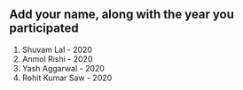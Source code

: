## Add your name, along with the year you participated

1. Shuvam Lal - 2020
2. Anmol Rishi - 2020
3. Yash Aggarwal - 2020
4. Rohit Kumar Saw - 2020
